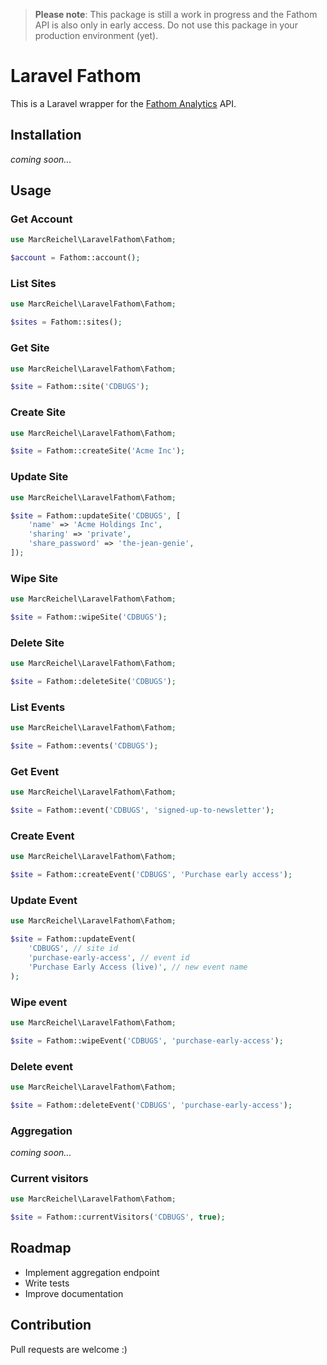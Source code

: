 > **Please note**: This package is still a work in progress and the Fathom API is also only in early access. Do not use this package in your production environment (yet).

# Laravel Fathom

This is a Laravel wrapper for the [Fathom Analytics](https://usefathom.com/ref/SILMHC) API.

## Installation

*coming soon...*

## Usage

### Get Account

```php
use MarcReichel\LaravelFathom\Fathom;

$account = Fathom::account();
```

### List Sites

```php
use MarcReichel\LaravelFathom\Fathom;

$sites = Fathom::sites();
```

### Get Site

```php
use MarcReichel\LaravelFathom\Fathom;

$site = Fathom::site('CDBUGS');
```

### Create Site

```php
use MarcReichel\LaravelFathom\Fathom;

$site = Fathom::createSite('Acme Inc');
```

### Update Site

```php
use MarcReichel\LaravelFathom\Fathom;

$site = Fathom::updateSite('CDBUGS', [
    'name' => 'Acme Holdings Inc',
    'sharing' => 'private',
    'share_password' => 'the-jean-genie',
]);
```

### Wipe Site

```php
use MarcReichel\LaravelFathom\Fathom;

$site = Fathom::wipeSite('CDBUGS');
```

### Delete Site

```php
use MarcReichel\LaravelFathom\Fathom;

$site = Fathom::deleteSite('CDBUGS');
```

### List Events

```php
use MarcReichel\LaravelFathom\Fathom;

$site = Fathom::events('CDBUGS');
```

### Get Event

```php
use MarcReichel\LaravelFathom\Fathom;

$site = Fathom::event('CDBUGS', 'signed-up-to-newsletter');
```

### Create Event

```php
use MarcReichel\LaravelFathom\Fathom;

$site = Fathom::createEvent('CDBUGS', 'Purchase early access');
```

### Update Event

```php
use MarcReichel\LaravelFathom\Fathom;

$site = Fathom::updateEvent(
    'CDBUGS', // site id
    'purchase-early-access', // event id
    'Purchase Early Access (live)', // new event name
);
```

### Wipe event

```php
use MarcReichel\LaravelFathom\Fathom;

$site = Fathom::wipeEvent('CDBUGS', 'purchase-early-access');
```

### Delete event

```php
use MarcReichel\LaravelFathom\Fathom;

$site = Fathom::deleteEvent('CDBUGS', 'purchase-early-access');
```

### Aggregation

*coming soon...*

### Current visitors

```php
use MarcReichel\LaravelFathom\Fathom;

$site = Fathom::currentVisitors('CDBUGS', true);
```

## Roadmap

- Implement aggregation endpoint
- Write tests
- Improve documentation

## Contribution

Pull requests are welcome :)

